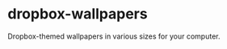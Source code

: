 dropbox-wallpapers
==================

Dropbox-themed wallpapers in various sizes for your computer.